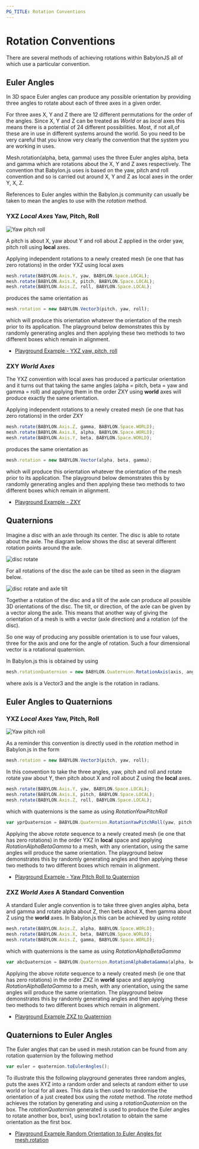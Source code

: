 ```yaml
---
PG_TITLE: Rotation Conventions
---
```


# Rotation Conventions

There are several methods of achieving rotations within BabylonJS all of which use a particular convention.


## Euler Angles

In 3D space Euler angles can produce any possible orientation by providing three angles to rotate about each of three axes in a given order.  

For three axes X, Y and Z there are 12 different permutations for the order of the angles. Since X, Y and Z can be treated as *World* or as *local* axes this means there is a potential of 24 different possibilities. Most, if not all,of these are in use in different systems around the world. So you need to be very careful that you know very clearly the convention that the system you are working in uses.

Mesh.rotation(alpha, beta, gamma) uses the three Euler angles alpha, beta and gamma which are rotations about the X, Y and Z axes respectively. The convention that Babylon.js uses is based on the yaw, pitch and roll convention and so is carried out around X, Y and Z as local axes in the order Y, X, Z.

References to Euler angles within the Babylon.js community can usually be taken to mean the angles to use with the _rotation_ method.

### YXZ *Local Axes* Yaw, Pitch, Roll

![Yaw pitch roll](/img/how_to/Mesh/yawpitchroll.jpg)

A pitch is about X, yaw about Y and roll about Z applied in the order yaw, pitch roll using **local** axes.

Applying independent rotations to a newly created mesh (ie one that has zero rotations) in the order YXZ using local axes

```javascript
mesh.rotate(BABYLON.Axis.Y, yaw, BABYLON.Space.LOCAL);
mesh.rotate(BABYLON.Axis.X, pitch, BABYLON.Space.LOCAL);
mesh.rotate(BABYLON.Axis.Z, roll, BABYLON.Space.LOCAL);
```

produces the same orientation as 

```javascript
mesh.rotation = new BABYLON.Vector3(pitch, yaw, roll);
```

which will produce this orientation whatever the orientation of the mesh prior to its application. The playground below demonstrates this by randomly generating angles and then applying these two methods to two different boxes which remain in alignment.

* [Playground Example - YXZ yaw, pitch, roll](http://www.babylonjs-playground.com/#1ST43U#50)

### ZXY *World Axes*

The YXZ convention with local axes has produced a particular orientation and it turns out that taking the same angles (alpha = pitch, beta = yaw and gamma = roll) and applying them in the order ZXY using **world** axes will produce exactly the same orientation.

Applying independent rotations to a newly created mesh (ie one that has zero rotations) in the order ZXY

```javascript
mesh.rotate(BABYLON.Axis.Z, gamma, BABYLON.Space.WORLD);
mesh.rotate(BABYLON.Axis.X, alpha, BABYLON.Space.WORLD);
mesh.rotate(BABYLON.Axis.Y, beta, BABYLON.Space.WORLD);
```

produces the same orientation as 

```javascript
mesh.rotation = new BABYLON.Vector(alpha, beta, gamma);
```

which will produce this orientation whatever the orientation of the mesh prior to its application. The playground below demonstrates this by randomly generating angles and then applying these two methods to two different boxes which remain in alignment.

* [Playground Example - ZXY](https://www.babylonjs-playground.com/#1ST43U#52)


## Quaternions

Imagine a disc with an axle through its center. The disc is able to rotate about the axle. The diagram below shows the disc at several different rotation points around the axle.

![disc rotate](/img/how_to/Mesh/quat1.jpg)

For all rotations of the disc the axle can be tilted as seen in the diagram below.

![disc rotate and axle tilt](/img/how_to/Mesh/quat2.jpg)

Together a rotation of the disc and a tilt of the axle can produce all possible 3D orientations of the disc. The tilt, or direction, of the axle can be given by a vector along the axle. This means that another way of giving the orientation of a mesh is with a vector (axle direction) and a rotation (of the disc).

So one way of producing any possible orientation is to use four values, three for the axis and one for the angle of rotation. Such a four dimensional vector is a rotational quaternion.

In Babylon.js this is obtained by using

```javascript
mesh.rotationQuaternion = new BABYLON.Quaternion.RotationAxis(axis, angle);
```

where axis is a Vector3 and the angle is the rotation in radians. 


## Euler Angles to Quaternions

### YXZ *Local Axes* Yaw, Pitch, Roll

![Yaw pitch roll](/img/how_to/Mesh/yawpitchroll.jpg)

As a reminder this convention is directly used in the _rotation_ method in Babylon.js in the form

```javascript
mesh.rotation = new BABYLON.Vector3(pitch, yaw, roll);
```

In this convention to take the three angles, yaw, pitch and roll and rotate rotate yaw about Y, then pitch about X and roll about Z using the **local** axes.

```javascript
mesh.rotate(BABYLON.Axis.Y, yaw, BABYLON.Space.LOCAL);
mesh.rotate(BABYLON.Axis.X, pitch, BABYLON.Space.LOCAL);
mesh.rotate(BABYLON.Axis.Z, roll, BABYLON.Space.LOCAL);
```

which with quaternions is the same as using _RotationYawPitchRoll_

```javascript
var yprQuaternion = BABYLON.Quaternion.RotationYawPitchRoll(yaw, pitch, roll);
``` 
Applying the above  _rotate_ sequence to a newly created mesh (ie one that has zero rotations) in the order YXZ in **local** space and applying _RotationAlphaBetaGamma_ to a mesh, with any orientation, using the same angles will produce the same orientation. The playground below demonstrates this by randomly generating angles and then applying these two methods to two different boxes which remain in alignment.

* [Playground Example - Yaw Pitch Roll to Quaternion](https://www.babylonjs-playground.com/#1ST43U#54)

### ZXZ *World Axes* A Standard Convention 

A standard Euler angle convention is to take three given angles alpha, beta and gamma and rotate alpha about Z, then beta about X, then gamma about Z using the **world** axes. In Babylon.js this can be achieved by using _rotate_

```javascript
mesh.rotate(BABYLON.Axis.Z, alpha, BABYLON.Space.WORLD);
mesh.rotate(BABYLON.Axis.X, beta, BABYLON.Space.WORLD);
mesh.rotate(BABYLON.Axis.Z, gamma, BABYLON.Space.WORLD);
```

which with quaternions is the same as using  _RotationAlphaBetaGamma_

```javascript
var abcQuaternion = BABYLON.Quaternion.RotationAlphaBetaGamma(alpha, beta, gamma);
```

Applying the above  _rotate_ sequence to a newly created mesh (ie one that has zero rotations) in the order ZXZ in **world** space and applying _RotationAlphaBetaGamma_ to a mesh, with any orientation, using the same angles will produce the same orientation. The playground below demonstrates this by randomly generating angles and then applying these two methods to two different boxes which remain in alignment.

* [Playground Example ZXZ to Quaternion](https://www.babylonjs-playground.com/#1ST43U#53)


## Quaternions to Euler Angles

The Euler angles that can be used in mesh.rotation can be found from any rotation quaternion by the following method

```javascript
var euler = quaternion.toEulerAngles();
```

To illustrate this the following playground generates three random angles, puts the axes XYZ into a random order 
and selects at random either to use world or local for all axes. This data is then used to randomise the orientation 
of a just created box using the _rotate_ method. The _rotate_ method achieves the rotation by generating and using a _rotationQuaternion_  on the box. The _rotationQuaternion_ generated is used to produce the Euler angles to rotate another box, box1, using box1.rotation to obtain the same orientation as the first box.

* [Playground Example Random Orientation to Euler Angles for mesh.rotation](http://www.babylonjs-playground.com/#1ST43U#7)

